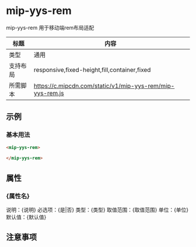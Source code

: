 # mip-yys-rem

mip-yys-rem 用于移动端rem布局适配

标题|内容
----|----
类型|通用
支持布局|responsive,fixed-height,fill,container,fixed
所需脚本|https://c.mipcdn.com/static/v1/mip-yys-rem/mip-yys-rem.js

## 示例

### 基本用法
```html
<mip-yys-rem>
   
</mip-yys-rem>
```

## 属性

### {属性名}

说明：{说明}
必选项：{是|否}
类型：{类型}
取值范围：{取值范围}
单位：{单位}
默认值：{默认值}

## 注意事项

